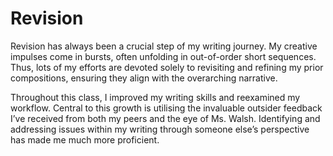 # Revision

Revision has always been a crucial step of my writing journey. 
My creative impulses come in bursts, often unfolding in out-of-order short sequences. 
Thus, lots of my efforts are devoted solely to revisiting and refining my prior compositions, ensuring they align with the overarching narrative.

Throughout this class, I improved my writing skills and reexamined my workflow. 
Central to this growth is utilising the invaluable outsider feedback I’ve received from both my peers and the eye of Ms. Walsh. 
Identifying and addressing issues within my writing through someone else’s perspective has made me much more proficient.